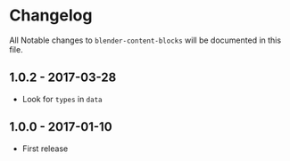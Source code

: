 # Changelog

All Notable changes to `blender-content-blocks` will be documented in this file.

## 1.0.2 - 2017-03-28
- Look for `types` in `data`

## 1.0.0 - 2017-01-10
- First release
